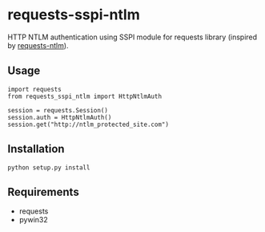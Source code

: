 # requests-sspi-ntlm
HTTP NTLM authentication using SSPI module for requests library (inspired by [requests-ntlm](https://github.com/requests/requests-ntlm)).

## Usage

```
import requests
from requests_sspi_ntlm import HttpNtlmAuth

session = requests.Session()
session.auth = HttpNtlmAuth()
session.get("http://ntlm_protected_site.com")
```

## Installation

```
python setup.py install
```

## Requirements

* requests
* pywin32
